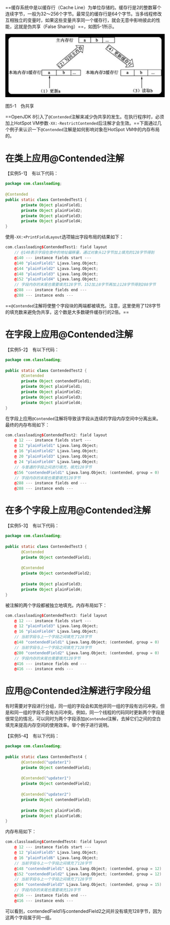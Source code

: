 ==缓存系统中是以缓存行（Cache Line）为单位存储的。缓存行是2的整数幂个连续字节，一般为32～256个字节。最常见的缓存行是64个字节。当多线程修改互相独立的变量时，如果这些变量共享同一个缓存行，就会无意中影响彼此的性能，这就是伪共享（False Sharing）==，如图5-1所示。

![image](https://github.com/YangLuchao/img_host/raw/master/20230524/image.1qiicsq0lojk.jpg)

图5-1　伪共享

==OpenJDK 8引入了`@Contended`注解来减少伪共享的发生。在执行程序时，必须加上HotSpot VM参数`-XX:-RestrictContended`后注解才会生效。==下面通过几个例子来认识一下`@Contended`注解是如何影响对象在HotSpot VM中的内存布局的。

# 在类上应用@Contended注解

【实例5-1】　有以下代码：

```java
package com.classloading;

@Contended
public static class ContendedTest1 {
       private Object plainField1;
       private Object plainField2;
       private Object plainField3;
       private Object plainField4;
}
```

使用`-XX:+PrintFieldLayout`选项输出字段布局的结果如下：

```cpp
com.classloading$ContendedTest1: field layout
    // @140表示字段在类中的地址偏移量，通过对象头12字节加上填充的128字节得到
    @140 --- instance fields start ---
    @140 "plainField1" Ljava.lang.Object;
    @144 "plainField2" Ljava.lang.Object;
    @148 "plainField3" Ljava.lang.Object;
    @152 "plainField4" Ljava.lang.Object;
    // 字段内存的末尾也需要填充128字节，152加上8字节再加上128字节得到288字节
    @288 --- instance fields end ---
    @288 --- instance ends ---
```

==`@Contended`注解将使整个字段块的两端都被填充。注意，这里使用了128字节的填充数来避免伪共享，这个数是大多数硬件缓存行的2倍。==

# 在字段上应用@Contended注解

【实例5-2】　有以下代码：

```java
package com.classloading;

public static class ContendedTest2 {
       @Contended
       private Object contendedField1;
       private Object plainField1;
       private Object plainField2;
       private Object plainField3;
       private Object plainField4;
}
```

在字段上应用`@Contended`注解将导致该字段从连续的字段内存空间中分离出来。最终的内存布局如下：

```cpp
com.classloading$ContendedTest2: field layout
    @ 12 --- instance fields start ---
    @ 12 "plainField1" Ljava.lang.Object;
    @ 16 "plainField2" Ljava.lang.Object;
    @ 20 "plainField3" Ljava.lang.Object;
    @ 24 "plainField4" Ljava.lang.Object;
    // 与普通的字段之间进行填充，填充128字节
    @156 "contendedField1" Ljava.lang.Object; (contended, group = 0)
    // 字段内存的末尾也需要填充128字节
    @288 --- instance fields end ---
    @288 --- instance ends ---
```

# 在多个字段上应用@Contended注解

【实例5-3】　有以下代码：

```java
package com.classloading;

public static class ContendedTest3 {
       @Contended
       private Object contendedField1;

       @Contended
       private Object contendedField2;

       private Object plainField3;
       private Object plainField4;
}
```

被注解的两个字段都被独立地填充。内存布局如下：

```cpp
com.classloading$ContendedTest3: field layout
    @ 12 --- instance fields start ---
    @ 12 "plainField3" Ljava.lang.Object;
    @ 16 "plainField4" Ljava.lang.Object;
    // 当前字段与上一个字段之间填充了128字节
    @148 "contendedField1" Ljava.lang.Object; (contended, group = 0)
    // 当前字段与上一个字段之间填充了128字节
    @280 "contendedField2" Ljava.lang.Object; (contended, group = 0)
    // 字段内存的末尾也需要填充128字节
    @416 --- instance fields end ---
    @416 --- instance ends ---
```

# 应用@Contended注解进行字段分组

有时需要对字段进行分组，同一组的字段会和其他非同一组的字段有访问冲突，但是和同一组的字段不会有访问冲突。例如，同一个线程的代码同时更新两个字段是很常见的情况，可以同时为两个字段添加`@Contended`注解，去掉它们之间的空白填充来提高内存空间的使用效率。举个例子进行说明。

【实例5-4】　有以下代码：

```java
package com.classloading;

public static class ContendedTest4 {
       @Contended("updater1")
       private Object contendedField1;

       @Contended("updater1")
       private Object contendedField2;

       @Contended("updater2")
       private Object contendedField3;

       private Object plainField5;
       private Object plainField6;
}
```

内存布局如下：

```cpp
com.classloading$ContendedTest4: field layout
    @ 12 --- instance fields start ---
    @ 12 "plainField5" Ljava.lang.Object;
    @ 16 "plainField6" Ljava.lang.Object;
    // 当前字段与上一个字段之间填充了128字节
    @148 "contendedField1" Ljava.lang.Object; (contended, group = 12)
    @152 "contendedField2" Ljava.lang.Object; (contended, group = 12)
    // 当前字段与上一个字段之间填充了128字节
    @284 "contendedField3" Ljava.lang.Object; (contended, group = 15)
    // 字段内存的末尾也需要填充128字节
    @416 --- instance fields end ---
    @416 --- instance ends ---
```

可以看到，contendedField1与contendedField2之间并没有填充128字节，因为这两个字段属于同一组。
